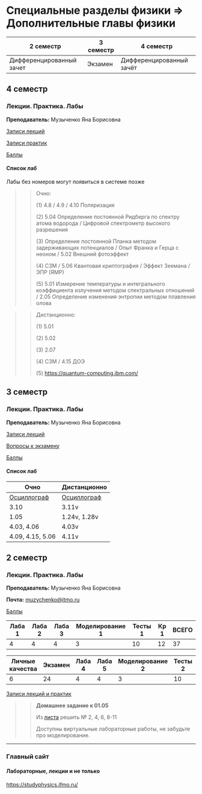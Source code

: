 # Специальные разделы физики => Дополнительные главы физики

|2 семестр|3 семестр|4 семестр|
|---|---|---|
|Дифференцированный зачет|Экзамен|Дифференцированный зачёт|

## 4 семестр
### Лекции. Практика. Лабы

**Преподаватель:** Музыченко Яна Борисовна

[Записи лекций](https://youtube.com/playlist?list=PLj7ewET2KEJxEc2Pme73skH-9QhYxzP8K)

[Записи практик](https://youtube.com/playlist?list=PLj7ewET2KEJzFDKshwNVXRG-rGlh5Tbzh)

[Баллы](https://docs.google.com/spreadsheets/d/1lfC_OR4yt5PPZ91Q2tzYvTk3B0_PI5QZAikuykuCde0/edit#gid=737522585)

#### Список лаб

Лабы без номеров могут появиться в системе позже

>> Очно:
>>
>> (1) 4.8 / 4.9 / 4.10 Поляризация
>>
>> (2) 5.04 Определение постоянной Ридберга по спектру атома водорода / Цифровой спектрометр высокого разрешения
>>
>> (3) Определение постоянной Планка методом задерживающих потенциалов / Опыт Франка и Герца с неоном / 5.02 Внешний фотоэффект
>>
>> (4) СЗМ / 5.06 Квантовая криптография / Эффект Зеемана / ЭПР (ЯМР)
>>
>> (5) 5.01 Измерение температуры и интегрального коэффициента излучения методом спектральных отношений / 2.05 Определение изменения энтропии методом плавления олова

>> Дистанционно:
>>
>> (1) 5.01
>>
>> (2) 5.02
>>
>> (3) 2.07
>>
>> (4) СЗМ / 4.15 ДОЭ
>>
>> (5) https://quantum-computing.ibm.com/

## 3 семестр
### Лекции. Практика. Лабы

**Преподаватель:** Музыченко Яна Борисовна

[Записи лекций](https://www.youtube.com/playlist?list=PLj7ewET2KEJyHMgQv9qI4pLtGii3qhkKf)

[Вопросы к экзамену](../Files/Sem3PhysExam.pdf)

[Баллы](https://docs.google.com/spreadsheets/d/1lfC_OR4yt5PPZ91Q2tzYvTk3B0_PI5QZAikuykuCde0/edit#gid=2088771474)

#### Список лаб

| Очно | Дистанционно |
| ----- | ------ |
| [Осциллограф](../Files/oscilloscope.pdf) | [Осциллограф](../Files/oscilloscope.pdf) |
| 3.10 | 3.11v |
| 1.05 | 1.24v, 1.28v |
| 4.03, 4.06 | 4.03v |
| 4.09, 4.15, 5.06 | 4.11v |

## 2 семестр
### Лекции. Практика. Лабы

**Преподаватель:** Музыченко Яна Борисовна

**Почта:** muzychenko@itmo.ru

[Баллы](https://docs.google.com/spreadsheets/d/1lfC_OR4yt5PPZ91Q2tzYvTk3B0_PI5QZAikuykuCde0/edit#gid=0)

|Лаба 1| Лаба 2|Лаба 3| Моделирование 1| Тесты 1 |Кр 1| ВСЕГО | 
|---|---|---|---|---|---|---|
|4|4|4|3|10|12|37|

|Личные качества|Экзамен| Лаба 4|Лаба 5| Моделирование 2| Тесты 2 |Кр 2| ВСЕГО | 
|---|---|---|---|---|---|---|---|
|6|24|4|4|3|10|12|63|

[Записи лекций и практик](https://www.youtube.com/playlist?list=PLj7ewET2KEJxNgVZZOdBfeuhvVgitw8SI)

>> **Домашнее задание к 01.05**
>>
>> Из [листа](../Files/Phys-04-24.pdf) решить № 2, 4, 6, 8-11
>>
>> Доступны виртуальные лабораторные работы, не забудьте про моделирование.



---

### Главный сайт
#### Лабораторные, лекции и не только
https://studyphysics.ifmo.ru/
